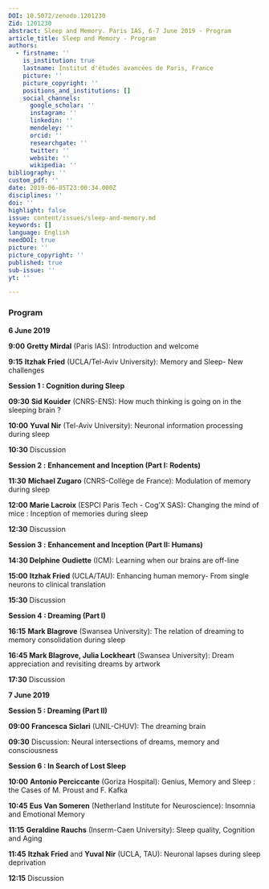 ```yaml
---
DOI: 10.5072/zenodo.1201230
Zid: 1201230
abstract: Sleep and Memory. Paris IAS, 6-7 June 2019 - Program
article_title: Sleep and Memory - Program
authors:
  - firstname: ''
    is_institution: true
    lastname: Institut d'études avancées de Paris, France
    picture: ''
    picture_copyright: ''
    positions_and_institutions: []
    social_channels:
      google_scholar: ''
      instagram: ''
      linkedin: ''
      mendeley: ''
      orcid: ''
      researchgate: ''
      twitter: ''
      website: ''
      wikipedia: ''
bibliography: ''
custom_pdf: ''
date: 2019-06-05T23:00:34.000Z
disciplines: ''
doi: ''
highlight: false
issue: content/issues/sleep-and-memory.md
keywords: []
language: English
needDOI: true
picture: ''
picture_copyright: ''
published: true
sub-issue: ''
yt: ''

---
```




### Program

**6 June 2019**

**9:00**    **Gretty Mirdal** (Paris IAS): Introduction and welcome

**9:15**    **Itzhak Fried** (UCLA/Tel-Aviv University): Memory and Sleep- New challenges

**Session 1 : Cognition during Sleep**

**09:30**   **Sid Kouider** (CNRS-ENS): How much thinking is going on in the sleeping brain ?

**10:00**    **Yuval Nir** (Tel-Aviv University): Neuronal information processing during sleep

**10:30**    Discussion

**Session 2 :** **Enhancement and Inception (Part I: Rodents)**

**11:30**    **Michael Zugaro** (CNRS-Collège de France): Modulation of memory during sleep

**12:00**    **Marie Lacroix** (ESPCI Paris Tech - Cog’X SAS): Changing the mind of mice : Inception of memories during sleep

**12:30**    Discussion

**Session 3 :** **Enhancement and Inception (Part II: Humans)**

**14:30    Delphine** **Oudiette** (ICM): Learning when our brains are off-line

**15:00**     **Itzhak Fried** (UCLA/TAU): Enhancing human memory- From single neurons to clinical translation

**15:30**     Discussion

**Session 4 : Dreaming (Part I)**

**16:15**    **Mark Blagrove** (Swansea University): The relation of dreaming to memory consolidation during sleep

**16:45    Mark Blagrove, Julia Lockheart** (Swansea University): Dream appreciation and revisiting dreams by artwork

**17:30**     Discussion

**7 June 2019**

**Session 5 : Dreaming (Part II)**

**09:00**    **Francesca Siclari** (UNIL-CHUV): The dreaming brain

**09:30**    Discussion: Neural intersections of dreams, memory and consciousness

**Session 6 : In Search of Lost Sleep**

**10:00**    **Antonio Perciccante** (Goriza Hospital): Genius, Memory and Sleep : the Cases of M. Proust and F. Kafka

**10:45**    **Eus Van Someren** (Netherland Institute for Neuroscience): Insomnia and Emotional Memory

**11:15**    **Geraldine Rauchs** (Inserm-Caen University): Sleep quality, Cognition and Aging

**11:45**    **Itzhak Fried** and **Yuval Nir** (UCLA, TAU): Neuronal lapses during sleep deprivation

**12:15**    Discussion